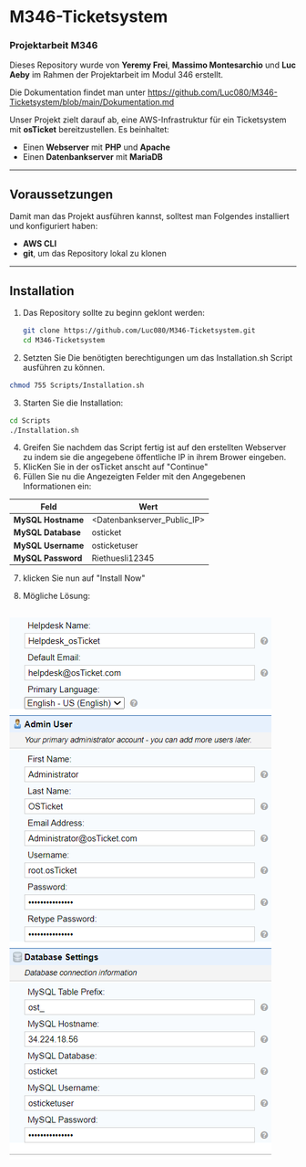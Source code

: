 # M346-Ticketsystem
### Projektarbeit M346

Dieses Repository wurde von **Yeremy Frei**, **Massimo Montesarchio** und **Luc Aeby** im Rahmen der Projektarbeit im Modul 346 erstellt.

Die Dokumentation findet man unter https://github.com/Luc080/M346-Ticketsystem/blob/main/Dokumentation.md

Unser Projekt zielt darauf ab, eine AWS-Infrastruktur für ein Ticketsystem mit **osTicket** bereitzustellen. Es beinhaltet:
- Einen **Webserver** mit **PHP** und **Apache**
- Einen **Datenbankserver** mit **MariaDB**

---

## Voraussetzungen
Damit man das Projekt ausführen kannst, solltest man Folgendes installiert und konfiguriert haben:
- **AWS CLI**
- **git**, um das Repository lokal zu klonen

---

## Installation
1. Das Repository sollte zu beginn geklont werden:
     ```bash
   git clone https://github.com/Luc080/M346-Ticketsystem.git
   cd M346-Ticketsystem
   ```
2. Setzten Sie Die benötigten berechtigungen um das Installation.sh Script ausführen zu können.
```bash
chmod 755 Scripts/Installation.sh
```
3. Starten Sie die Installation:
```bash
cd Scripts
./Installation.sh
```
4. Greifen Sie nachdem das Script fertig ist auf den erstellten Webserver zu indem sie die angegebene öffentliche IP in ihrem Brower eingeben.
5. KlicKen Sie in der osTicket anscht auf "Continue"
6. Füllen Sie nu die Angezeigten Felder mit den Angegebenen Informationen ein:
   
| Feld         | Wert                        |
|----------------------|-----------------------------|
| **MySQL Hostname**    | <Datenbankserver_Public_IP>      |
| **MySQL Database**    | osticket                   |
| **MySQL Username**    | osticketuser              |
| **MySQL Password**    | Riethuesli12345             |

7. klicken Sie nun auf "Install Now"

8. Mögliche Lösung:
   
![osticket_konf](https://github.com/Luc080/M346-Ticketsystem/blob/main/Bilder/osTicket_konf.png)
---
